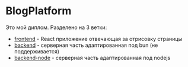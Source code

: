 # BlogPlatform

Это мой диплом. Разделено на 3 ветки:
  - [frontend](https://github.com/tonakihan/BlogPlatform/tree/frontend) - React приложение отвечающая за отрисовку страницы
  - [backend](https://github.com/tonakihan/BlogPlatform/tree/backend) - серверная часть адаптированная под bun (не поддерживается)
  - [backend-node](https://github.com/tonakihan/BlogPlatform/tree/backend-node) - серверная часть адаптированная под nodejs

